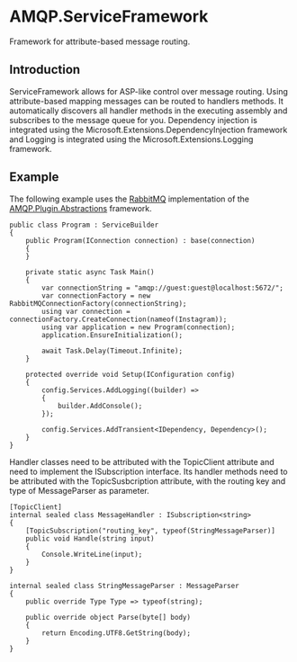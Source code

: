 # AMQP.ServiceFramework
Framework for attribute-based message routing.

## Introduction
ServiceFramework allows for ASP-like control over message routing. Using attribute-based mapping messages can be routed to handlers methods. It automatically discovers all handler methods in the executing assembly and subscribes to the message queue for you. Dependency injection is integrated using the Microsoft.Extensions.DependencyInjection framework and Logging is integrated using the Microsoft.Extensions.Logging framework.

## Example
The following example uses the [RabbitMQ](https://github.com/nevsnirG/AMQP.Plugin.Abstractions/tree/master/src/AMQP.Plugin.RabbitMQ) implementation of the [AMQP.Plugin.Abstractions](https://github.com/nevsnirG/AMQP.Plugin.Abstractions) framework.

```
public class Program : ServiceBuilder
{
    public Program(IConnection connection) : base(connection)
    {
    }

    private static async Task Main()
    {
        var connectionString = "amqp://guest:guest@localhost:5672/";
        var connectionFactory = new RabbitMQConnectionFactory(connectionString);
        using var connection = connectionFactory.CreateConnection(nameof(Instagram));
        using var application = new Program(connection);
        application.EnsureInitialization();

        await Task.Delay(Timeout.Infinite);
    }

    protected override void Setup(IConfiguration config)
    {
        config.Services.AddLogging((builder) =>
        {
            builder.AddConsole();
        });

        config.Services.AddTransient<IDependency, Dependency>();
    }
}
```

Handler classes need to be attributed with the TopicClient attribute and need to implement the ISubscription interface. Its handler methods need to be attributed with the TopicSusbcription attribute, with the routing key and type of MessageParser as parameter.
```
[TopicClient]
internal sealed class MessageHandler : ISubscription<string>
{
    [TopicSubscription("routing_key", typeof(StringMessageParser)]
    public void Handle(string input)
    {
        Console.WriteLine(input);
    }
}

internal sealed class StringMessageParser : MessageParser
{
    public override Type Type => typeof(string);

    public override object Parse(byte[] body)
    {
        return Encoding.UTF8.GetString(body);
    }
}
```

